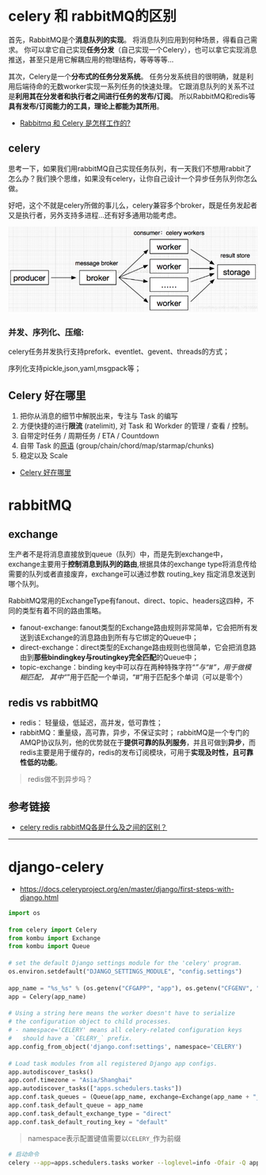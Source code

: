# celery 和 rabbitMQ的区别

首先，RabbitMQ是个**消息队列的实现**。 将消息队列应用到何种场景，得看自己需求。 你可以拿它自己实现**任务分发**（自己实现一个Celery），也可以拿它实现消息推送，甚至只是用它解耦应用的物理结构，等等等等...

其次，Celery是一个**分布式的任务分发系统**。 任务分发系统目的很明确，就是利用后端待命的无数worker实现一系列任务的快速处理。 它跟消息队列的关系不过是**利用其在分发者和执行者之间进行任务的发布/订阅**。 所以RabbitMQ和redis等**具有发布/订阅能力的工具，理论上都能为其所用**。

- [Rabbitmq 和 Celery 是怎样工作的?](https://www.zhihu.com/question/24166423)

## celery

思考一下，如果我们用rabbitMQ自己实现任务队列，有一天我们不想用rabbit了怎么办？我们换个思维，如果没有celery，让你自己设计一个异步任务队列你怎么做。

好吧，这个不就是celery所做的事儿么，celery兼容多个broker，既是任务发起者又是执行者，另外支持多进程…还有好多通用功能考虑。

![](.celery_images/9fce1899.png)

### 并发、序列化、压缩:

celery任务并发执行支持prefork、eventlet、gevent、threads的方式；

序列化支持pickle,json,yaml,msgpack等；

##  Celery 好在哪里

1. 把你从消息的细节中解脱出来，专注与 Task 的编写
2. 方便快捷的进行**限流** (ratelimit), 对 Task 和 Workder 的管理 / 查看 / 控制。
3. 自带定时任务 / 周期任务 / ETA / Countdown
4. 自带 Task 的[原语](http://docs.celeryproject.org/en/master/userguide/canvas.html#the-primitives) (group/chain/chord/map/starmap/chunks)
5. 稳定以及 Scale

- [Celery 好在哪里](https://www.zhihu.com/question/24166423/answer/645224422)

# rabbitMQ

## exchange
生产者不是将消息直接放到queue（队列）中，而是先到exchange中，exchange主要用于**控制消息到队列的路由**,根据具体的exchange type将消息传给需要的队列或者直接废弃，exchange可以通过参数 routing_key 指定消息发送到哪个队列。

RabbitMQ常用的ExchangeType有fanout、direct、topic、headers这四种，不同的类型有着不同的路由策略。
- fanout-exchange: fanout类型的Exchange路由规则非常简单，它会把所有发送到该Exchange的消息路由到所有与它绑定的Queue中；
- direct-exchange：direct类型的Exchange路由规则也很简单，它会把消息路由到**那些bindingkey与routingkey完全匹配**的Queue中；
- topic-exchange：binding key中可以存在两种特殊字符“*”与“#”，用于做模糊匹配，    其中“*”用于匹配一个单词，“#”用于匹配多个单词（可以是零个）

## redis vs rabbitMQ
- redis： 轻量级，低延迟，高并发，低可靠性；
- rabbitMQ：重量级，高可靠，异步，不保证实时；
rabbitMQ是一个专门的AMQP协议队列，他的优势就在于**提供可靠的队列服务**，并且可做到**异步**，而redis主要是用于缓存的，redis的发布订阅模块，可用于**实现及时性，且可靠性低的功能**。

> redis做不到异步吗？

## 参考链接
- [celery redis rabbitMQ各是什么及之间的区别？](https://www.lizenghai.com/archives/26670.html)

---
# django-celery

- https://docs.celeryproject.org/en/master/django/first-steps-with-django.html

```python
import os

from celery import Celery
from kombu import Exchange
from kombu import Queue

# set the default Django settings module for the 'celery' program.
os.environ.setdefault("DJANGO_SETTINGS_MODULE", "config.settings")

app_name = "%s_%s" % (os.getenv("CFGAPP", "app"), os.getenv("CFGENV", "feature"))
app = Celery(app_name)

# Using a string here means the worker doesn't have to serialize
# the configuration object to child processes.
# - namespace='CELERY' means all celery-related configuration keys
#   should have a `CELERY_` prefix.
app.config_from_object('django.conf:settings', namespace='CELERY')

# Load task modules from all registered Django app configs.
app.autodiscover_tasks()
app.conf.timezone = "Asia/Shanghai"
app.autodiscover_tasks(["apps.schedulers.tasks"])
app.conf.task_queues = (Queue(app_name, exchange=Exchange(app_name + "_exchange"), routing_key="default"),)
app.conf.task_default_queue = app_name
app.conf.task_default_exchange_type = "direct"
app.conf.task_default_routing_key = "default"

```
> namespace表示配置键值需要以`CELERY_`作为前缀


```bash
# 启动命令
celery --app=apps.schedulers.tasks worker --loglevel=info -Ofair -Q app_feature -n app_feature
```

